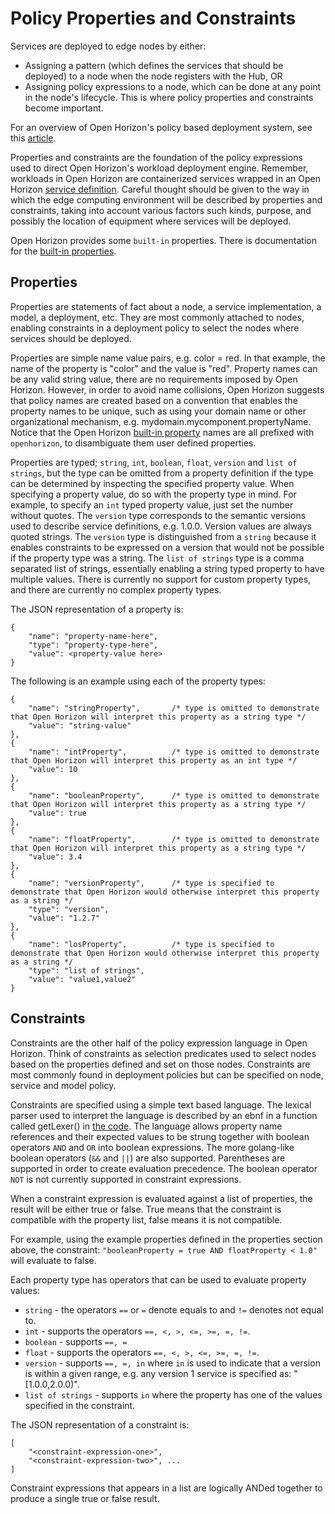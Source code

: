 # Policy Properties and Constraints

Services are deployed to edge nodes by either:
* Assigning a pattern (which defines the services that should be deployed) to a node when the node registers with the Hub, OR
* Assigning policy expressions to a node, which can be done at any point in the node's lifecycle. This is where policy properties and constraints become important.

For an overview of Open Horizon's policy based deployment system, see this [article](./policy.md).

Properties and constraints are the foundation of the policy expressions used to direct Open Horizon's workload deployment engine.
Remember, workloads in Open Horizon are containerized services wrapped in an Open Horizon [service definition](./service_def.md).
Careful thought should be given to the way in which the edge computing environment will be described by properties and constraints, taking into account various factors such kinds, purpose, and possibly the location of equipment where services will be deployed.

Open Horizon provides some `built-in` properties.
There is documentation for the [built-in properties](./built_in_policy.md).

## Properties

Properties are statements of fact about a node, a service implementation, a model, a deployment, etc.
They are most commonly attached to nodes, enabling constraints in a deployment policy to select the nodes where services should be deployed.

Properties are simple name value pairs, e.g. color = red.
In that example, the name of the property is "color" and the value is "red".
Property names can be any valid string value, there are no requirements imposed by Open Horizon.
However, in order to avoid name collisions, Open Horizon suggests that policy names are created based on a convention that enables the property names to be unique, such as using your domain name or other organizational mechanism, e.g. mydomain.mycomponent.propertyName.
Notice that the Open Horizon [built-in property](./built_in_policy.md) names are all prefixed with `openhorizon`, to disambiguate them user defined properties.

Properties are typed; `string`, `int`, `boolean`, `float`, `version` and `list of strings`, but the type can be omitted from a property definition if the type can be determined by inspecting the specified property value.
When specifying a property value, do so with the property type in mind.
For example, to specify an `int` typed property value, just set the number without quotes.
The `version` type corresponds to the semantic versions used to describe service definitions, e.g. 1.0.0. Version values are always quoted strings.
The `version` type is distinguished from a `string` because it enables constraints to be expressed on a version that would not be possible if the property type was a string.
The `list of strings` type is a comma separated list of strings, essentially enabling a string typed property to have multiple values.
There is currently no support for custom property types, and there are currently no complex property types.

The JSON representation of a property is:
```
{
	"name": "property-name-here",
	"type": "property-type-here",
	"value": <property-value here>
}
```

The following is an example using each of the property types:
```
{
	"name": "stringProperty",       /* type is omitted to demonstrate that Open Horizon will interpret this property as a string type */
	"value": "string-value"
},
{
	"name": "intProperty",          /* type is omitted to demonstrate that Open Horizon will interpret this property as an int type */
	"value": 10
},
{
	"name": "booleanProperty",      /* type is omitted to demonstrate that Open Horizon will interpret this property as a string type */
	"value": true
},
{
	"name": "floatProperty",        /* type is omitted to demonstrate that Open Horizon will interpret this property as a string type */
	"value": 3.4
},
{
	"name": "versionProperty",      /* type is specified to demonstrate that Open Horizon would otherwise interpret this property as a string */
	"type": "version",
	"value": "1.2.7"
},
{
	"name": "losProperty",          /* type is specified to demonstrate that Open Horizon would otherwise interpret this property as a string */
	"type": "list of strings",
	"value": "value1,value2"
}
```

## Constraints

Constraints are the other half of the policy expression language in Open Horizon.
Think of constraints as selection predicates used to select nodes based on the properties defined and set on those nodes.
Constraints are most commonly found in deployment policies but can be specified on node, service and model policy.

Constraints are specified using a simple text based language.
The lexical parser used to interpret the language is described by an ebnf in a function called getLexer() in [the code](../externalpolicy/text_language/text_language.go).
The language allows property name references and their expected values to be strung together with boolean operators `AND` and `OR` into boolean expressions.
The more golang-like boolean operators (`&&` and `||`) are also supported.
Parentheses are supported in order to create evaluation precedence.
The boolean operator `NOT` is not currently supported in constraint expressions.

When a constraint expression is evaluated against a list of properties, the result will be either true or false.
True means that the constraint is compatible with the property list, false means it is not compatible.

For example, using the example properties defined in the properties section above, the constraint:
`"booleanProperty = true AND floatProperty < 1.0"` will evaluate to false.

Each property type has operators that can be used to evaluate property values:
* `string` - the operators `==` or `=` denote equals to and `!=` denotes not equal to.
* `int` - supports the operators `==, <, >, <=, >=, =, !=`.
* `boolean` - supports `==, =`
* `float` - supports the operators `==, <, >, <=, >=, =, !=`.
* `version` - supports `==, =, in` where `in` is used to indicate that a version is within a given range, e.g. any version 1 service is specified as: "[1.0.0,2.0.0)".
* `list of strings` - supports `in` where the property has one of the values specified in the constraint.

The JSON representation of a constraint is:
```
[
	"<constraint-expression-one>",
	"<constraint-expression-two>", ...
]
```

Constraint expressions that appears in a list are logically ANDed together to produce a single true or false result.
